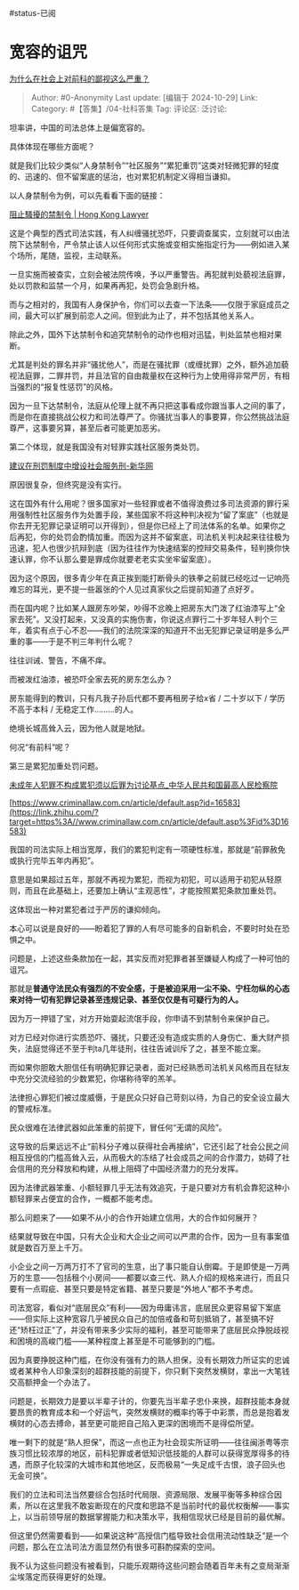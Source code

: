 #status-已阅 
# 宽容的诅咒
[为什么在社会上对前科的鄙视这么严重？](https://www.zhihu.com/question/266232601/answer/17260385896)

> Author: #0-Anonymity
> Last update: [编辑于 2024-10-29]
> Link:
> Category: #【答集】/04-社科答集 
> Tag: 
> 评论区:
> 泛讨论:

坦率讲，中国的司法总体上是偏宽容的。

具体体现在哪些方面呢？

就是我们比较少类似“人身禁制令”“社区服务”“累犯重罚”这类对轻微犯罪的轻度的、迅速的、但不留案底的惩治，也对累犯机制定义得相当谦抑。

以人身禁制令为例，可以先看看下面的链接：

[阻止騷擾的禁制令 | Hong Kong Lawyer](https://link.zhihu.com/?target=https%3A//www.hk-lawyer.org/tc/content/%25E9%2598%25BB%25E6%25AD%25A2%25E9%25A8%25B7%25E6%2593%25BE%25E7%259A%2584%25E7%25A6%2581%25E5%2588%25B6%25E4%25BB%25A4)

这是个典型的西式司法实践，有人纠缠骚扰恐吓，只要调查属实，立刻就可以由法院下达禁制令，严令禁止该人以任何形式实施或变相实施指定行为——例如进入某个场所，尾随，监视，主动联系。

一旦实施而被查实，立刻会被法院传唤，予以严重警告。再犯就判处藐视法庭罪，处以罚款和监禁一个月，如果再再犯，处罚会急剧升格。

而与之相对的，我国有人身保护令，你们可以去查一下法条——仅限于家庭成员之间，最大可以扩展到前恋人之间。但到此为止了，并不包括其他关系人。

除此之外，国外下达禁制令和追究禁制令的动作也相对迅猛，判处监禁也相对果断。

尤其是判处的罪名并非“骚扰他人”，而是在骚扰罪（或缠扰罪）之外，额外追加藐视法庭罪，二罪并罚，并且法官的自由裁量权在这种行为上使用得非常严厉，有相当强烈的“报复性惩罚”的风格。

因为一旦下达禁制令，法庭从伦理上就不再只把这事看成你跟当事人之间的事了，而是你在直接挑战公权力和司法尊严了。你骚扰当事人的事要算，你公然挑战法庭尊严，这事要另算，甚至后者可能更加恶劣。

第二个体现，就是我国没有对轻罪实践社区服务类处罚。

[建议在刑罚制度中增设社会服务刑-新华网](https://link.zhihu.com/?target=http%3A//www.xinhuanet.com/politics/2015-09/15/c_128228522.htm)

原因很复杂，但终究是没有实行。

这在国外有什么用呢？很多国家对一些轻罪或者不值得浪费过多司法资源的罪行采用强制性社区服务作为处置手段，某些国家不将这种判决视为“留了案底”（也就是你去开无犯罪记录证明可以开得到），但是你已经上了司法体系的名单。如果你之后再犯，你的处罚会酌情加重。而因为这并不留案底，司法机关判决起来往往极为迅速，犯人也很少抗辩到底（因为往往作为快速结案的控辩交易条件，轻判换你快速认罪，你不认那么要是罪成你就要老老实实坐牢留案底）。

因为这个原因，很多青少年在真正挨到能打断骨头的铁拳之前就已经吃过一记响亮难忘的耳光，更不提一些嚣张的个人见过真家伙之后提前知道了点好歹。

而在国内呢？比如某人跟房东吵架，吵得不忿晚上把房东大门泼了红油漆写上“全家去死”。又没打起来，又没真的实施伤害，你说这点罪行二十岁年轻人判个三年，着实有点于心不忍——我们的法院深深的知道开不出无犯罪记录证明是多么严重的事——于是不判三年判什么呢？

往往训诫、警告，不痛不痒。

而被泼红油漆，被恐吓全家去死的房东怎么办？

房东能得到的教训，只有凡我子孙后代都不要再租房子给x省 / 二十岁以下 / 学历不高于本科 / 无稳定工作………的人。

绝境长城高耸入云，因为他人就是地狱。

何况“有前科”呢？

第三是累犯加重处罚问题。

[未成年人犯罪不构成累犯须以后罪为讨论基点\_中华人民共和国最高人民检察院](https://link.zhihu.com/?target=https%3A//www.spp.gov.cn/llyj/201710/t20171011_202267.shtml)

[https://www.criminallaw.com.cn/article/default.asp?id=16583](https://link.zhihu.com/?target=https%3A//www.criminallaw.com.cn/article/default.asp%3Fid%3D16583)

我国的司法实际上相当宽厚，我们的累犯判定有一项硬性标准，那就是“前罪赦免或执行完毕五年内再犯”。

意思是如果超过五年，那就不再视为累犯，而视为初犯，可以适用于初犯从轻原则，而且在此基础上，还要加上确认“主观恶性”，才能按照累犯条款加重处罚。

这体现出一种对累犯者过于严厉的谦抑倾向。

本心可以说是良好的——盼着犯了罪的人有尽可能多的自新机会，不要时时处在恐惧之中。

问题是，上述这些条款加在一起，其实反而对犯罪者甚至嫌疑人构成了一种可怕的诅咒。

那就是**普通守法民众有强烈的不安全感，于是被迫采用一尘不染、宁枉勿纵的心态来对待一切有犯罪记录甚至违规记录、甚至仅仅是有可疑行为的人。**

因为万一押错了宝，对方开始耍起流氓手段，你申请不到禁制令来保护自己。

对方已经对你进行实质恐吓、骚扰，只要还没有造成实质的人身伤亡、重大财产损失，法庭觉得还不至于判ta几年徒刑，往往告诫训斥了之，甚至不能立案。

而如果你胆敢大胆信任有明确犯罪记录者，面对已经熟悉司法机关风格而且在狱友中充分交流经验的少数累犯，你堪称待宰的羔羊。

法律担心罪犯们被过度威慑，于是民众只好自己苛刻以待，为自己的安全设立最大的警戒标准。

民众很难在法律武器如此笨重的前提下，冒任何“无谓的风险”。

这导致的后果远远不止“前科分子难以获得社会再接纳”，它还引起了社会公民之间相互授信的门槛高耸入云，从而极大的冻结了社会成员之间的合作潜力，妨碍了社会信用的充分释放和构建，从根上阻碍了中国经济潜力的充分发挥。

因为法律武器笨重、小额轻罪几乎无法有效追究，于是只要对方有机会靠犯这种小额轻罪来占便宜的合作，一概都不能考虑。

那么问题来了——如果不从小的合作开始建立信用，大的合作如何展开？

结果就导致在中国，只有大企业和大企业之间可以严肃的合作，因为一旦有事案值就是数百万至上千万。

小企业之间一万两万打不了官司的生意，出了事只能自认倒霉。于是即使是一万两万的生意——包括租个小房间——都要以查三代、熟人介绍的规格来进行，而且只要有一点瑕疵、甚至只要是特定省籍、甚至只要是“外地人”都不予考虑。

司法宽容，看似对“底层民众”有利——因为毋庸讳言，底层民众更容易留下案底——但实际上这种宽容几乎被民众自己的加倍戒备和苛刻抵销了，甚至搞不好还“矫枉过正”了，并没有带来多少实际的福利，甚至可能带来了底层民众挣脱歧视和困境的高峻门槛——某种程度上甚至是不可能够到的门槛。

因为真要挣脱这种门槛，在你没有强有力的熟人担保，没有长期效力所证实的忠诚或者某种令人印象深刻的超群技能的前提下，你只剩下突然发横财，拿出一大笔钱交高额押金一个办法了。

问题是，长期效力是要以半辈子计的，你要先当半辈子忠仆来换，超群技能本身就要昂贵的教育成本和一个好运气，突然发横财的概率约等于中彩票，而总是抱着发横财的心态去搏命，甚至更可能把自己陷入更深的困境而不是得偿所望。

唯一剩下的就是“熟人担保”，而这一点也正为社会现实所证明——往往闽浙粤等宗族习惯比较浓厚的地区，前科犯罪或者低知识低技能的人群可以获得宽厚得多的待遇，而原子化较深的大城市和其他地区，反而极易“一失足成千古恨，浪子回头也无金可换”。

我们的立法和司法当然要综合包括时代局限、资源局限、发展平衡等多种综合因素，所以在这里我不敢妄断现在的尺度和思路不是当前时代的最优权衡解——事实上，以当前领导层的数据掌握能力和决策水平，我相信现状已经是目前的最优解。

但这里仍然需要看到——如果说这种“高授信门槛导致社会信用流动性缺乏”是一个问题，那么在立法司法方面显然仍有很多可斟酌探索的空间。

我不认为这些问题没有被看到，只能乐观期待这些问题会随着百年未有之变局渐渐尘埃落定而获得更好的处理。